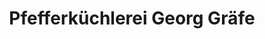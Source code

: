 ---
title: "Pfefferküchlerei Georg Gräfe"
url: /pulsnitz/pfefferkuechlerei-georg-graefe/
shop: Bäckerei
---